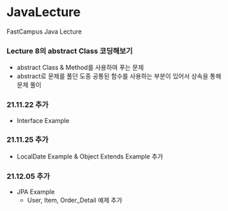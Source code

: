 # JavaLecture
FastCampus Java Lecture

### Lecture 8의 abstract Class 코딩해보기
- abstract Class & Method를 사용하여 푸는 문제
- abstract로 문제를 풀던 도중 공통된 함수를 사용하는 부분이 있어서 상속을 통해 문제 풀이 

### 21.11.22 추가
- Interface Example

### 21.11.25 추가
- LocalDate Example & Object Extends Example 추가

### 21.12.05 추가
- JPA Example
  + User, Item, Order_Detail 예제 추가
